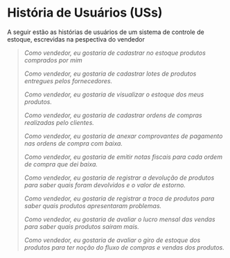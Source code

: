 # História de Usuários (USs)

A seguir estão as histórias de usuários de um sistema de controle de estoque, escrevidas na pespectiva do vendedor

> *Como vendedor, eu gostaria de cadastrar no estoque produtos comprados por mim* 
>
> *Como vendedor, eu gostaria de cadastrar lotes de produtos entregues pelos fornecedores.*
>
> *Como vendedor, eu gostaria de visualizar o estoque dos meus produtos.*
>
> *Como vendedor, eu gostaria de cadastrar ordens de compras realizadas pelo clientes.*
>
> *Como vendedor, eu gostaria de anexar comprovantes de pagamento nas ordens de compra com baixa.*
>
> *Como vendedor, eu gostaria de emitir notas fiscais para cada ordem de compra que dei baixa.*
>
> *Como vendedor, eu gostaria de registrar a devolução de produtos para saber quais foram devolvidos e o valor de estorno.*
>
> *Como vendedor, eu gostaria de registrar a troca de produtos para saber quais produtos apresentaram problemas.*
>
> *Como vendedor, eu gostaria de avaliar o lucro mensal das vendas para saber quais produtos saíram mais.*
>
> *Como vendedor, eu gostaria de avaliar o giro de estoque dos produtos para ter noção do fluxo de compras e vendas dos produtos.*